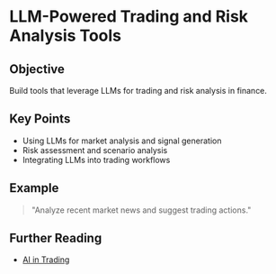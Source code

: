 # LLM-Powered Trading and Risk Analysis Tools

## Objective
Build tools that leverage LLMs for trading and risk analysis in finance.

## Key Points
- Using LLMs for market analysis and signal generation
- Risk assessment and scenario analysis
- Integrating LLMs into trading workflows

## Example
> "Analyze recent market news and suggest trading actions."

## Further Reading
- [AI in Trading](https://www.investopedia.com/ai-in-trading-7484442)
